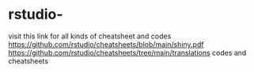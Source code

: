 # rstudio-
visit this link for all kinds of cheatsheet and codes
https://github.com/rstudio/cheatsheets/blob/main/shiny.pdf
https://github.com/rstudio/cheatsheets/tree/main/translations 
codes and cheatsheets

